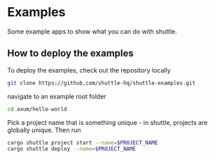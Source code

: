 # Examples

Some example apps to show what you can do with shuttle.

## How to deploy the examples

To deploy the examples, check out the repository locally

```bash
git clone https://github.com/shuttle-hq/shuttle-examples.git
```

navigate to an example root folder

```bash
cd axum/hello-world
```

Pick a project name that is something unique - in shuttle,
projects are globally unique. Then run

```bash
cargo shuttle project start --name=$PROJECT_NAME
cargo shuttle deploy --name=$PROJECT_NAME
```
